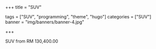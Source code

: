 +++
title = "SUV"

tags = ["SUV", "programming", "theme", "hugo"]
categories = ["SUV"]
banner = "img/banners/banner-4.jpg"

+++

SUV from RM 130,400.00
